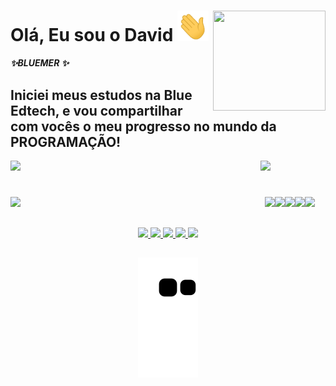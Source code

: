 # Olá, Eu sou o David <img src="https://github.com/Leoruiz197/Leoruiz197/blob/main/img/Hi.gif" width="50px" margin="50px"> <img align = "right" height = "160px" width = "180px" src = "https://pbs.twimg.com/media/FLpA_jlX0AILp6B?format=png&name=small">
  
##### ✨BLUEMER ✨



## Iniciei meus estudos na Blue Edtech, e vou compartilhar com vocês o meu progresso no mundo da PROGRAMAÇÃO!




<p style = display: "inline_block" align = "justify" >
  <img align = "left" width = "400px" src="https://github-readme-stats.vercel.app/api?username=sirdav1d&show_icons=true&theme=chartreuse-dark"><img width = "400px" src="https://github-readme-streak-stats.herokuapp.com/?user=sirdav1d&theme=chartreuse-dark"> 
   <p/>
  
  #
  
<div style = display: "inline block" align = "center" margin = "0px"> 
   <img style = display: "inline_block" align = "left" width = "390" src= "https://github-readme-stats.vercel.app/api/top-langs/?username=sirdav1d&theme=chartreuse-dark"><img src="https://img.icons8.com/color/48/000000/javascript--v2.png"/><img src="https://img.icons8.com/color/48/000000/nodejs.png"/><img src="https://img.icons8.com/color/48/000000/git.png"/><img src="https://img.icons8.com/color/48/000000/visual-studio-code-2019.png"/><img src="https://img.icons8.com/color/48/000000/npm.png"/>
    <div/>

  ##
  
<div>
<a href= "https://www.facebook.com/davidd.diniz" target= "_blank"/><img src="https://img.icons8.com/fluency/48/000000/facebook.png" /> <a href= "https://www.instagram.com/david_dinz" target= "_blank"/> <img src="https://img.icons8.com/fluency/48/000000/instagram-new.png"/><a href= "https://www.linkedin.com/in/david-dev-"/> <img src="https://img.icons8.com/fluency/48/000000/linkedin.png"/><a href= "https://wa.me/qr/BW3LGX5V4PVYF1"/> <img src="https://img.icons8.com/color/48/000000/whatsapp--v1.png"/> <a href= "https://discord.gg/5VfW8qps"/> <img src="https://img.icons8.com/fluency/48/000000/discord-logo.png"/>
   <div/>
   
## 

  
![Snake animation](https://github.com/rafaballerini/rafaballerini/blob/output/github-contribution-grid-snake.svg)
  
  ##

<!--
**sirdav1d/sirdav1d** is a ✨ _special_ ✨ repository because its `README.md` (this file) appears on your GitHub profile.

Here are some ideas to get you started:

- 🔭 I’m currently working on ...
- 🌱 I’m currently learning ...
- 👯 I’m looking to collaborate on ...
- 🤔 I’m looking for help with ...
- 💬 Ask me about ...
- 📫 How to reach me: ...
- 😄 Pronouns: ...
- ⚡ Fun fact: ...
-->
